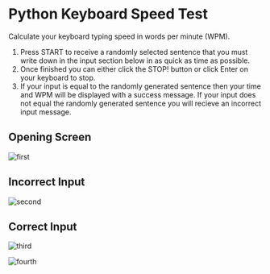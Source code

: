 # Python Keyboard Speed Test
Calculate your keyboard typing speed in words per minute (WPM).

1. Press START to receive a randomly selected sentence that you must write down in the input section below in as quick as time as possible. 
2. Once finished you can either click the STOP! button or click Enter on your keyboard to stop.
3. If your input is equal to the randomly generated sentence then your time and WPM will be displayed with a success message.
   If your input does not equal the randomly generated sentence you will recieve an incorrect input message.
   
   
   
   
   
   
   
 ## Opening Screen
 
![first](https://user-images.githubusercontent.com/60553621/100239085-e3ae9980-2f28-11eb-8ffb-05daa5270749.JPG)


## Incorrect Input

![second](https://user-images.githubusercontent.com/60553621/100239121-ed380180-2f28-11eb-965c-ee0279cea5a6.JPG)

## Correct Input 

![third](https://user-images.githubusercontent.com/60553621/100239120-ed380180-2f28-11eb-8e52-8d6f85eee1b4.JPG)


![fourth](https://user-images.githubusercontent.com/60553621/100239095-e4dfc680-2f28-11eb-935f-ede4e860c046.JPG)




